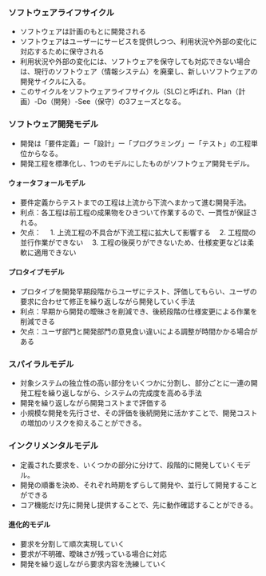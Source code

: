 ### ソフトウェアライフサイクル
- ソフトウェアは計画のもとに開発される
- ソフトウェアはユーザーにサービスを提供しつつ、利用状況や外部の変化に対応するために保守される
- 利用状況や外部の変化には、ソフトウェアを保守しても対応できない場合は、現行のソフトウェア（情報システム）を廃棄し、新しいソフトウェアの開発サイクルに入る。
- このサイクルをソフトウェアライフサイクル（SLC)と呼ばれ、Plan（計画）-Do（開発）-See（保守）の3フェーズとなる。

### ソフトウェア開発モデル
- 開発は「要件定義」ー「設計」ー「プログラミング」ー「テスト」の工程単位からなる。
- 開発工程を標準化し、1つのモデルにしたものがソフトウェア開発モデル。

#### ウォータフォールモデル
- 要件定義からテストまでの工程は上流から下流へまかって進む開発手法。
- 利点：各工程は前工程の成果物をひきついて作業するので、一貫性が保証される。
- 欠点： 
　1. 上流工程の不具合が下流工程に拡大して影響する
　2. 工程間の並行作業ができない
　3. 工程の後戻りができないため、仕様変更などは柔軟に適用できない

#### プロタイプモデル
- プロタイプを開発早期段階からユーザにテスト、評価してもらい、ユーザの要求に合わせて修正を繰り返しながら開発していく手法
- 利点：早期から開発の曖昧さを削減でき、後続段階の仕様変更による作業を削減できる
- 欠点：ユーザ部門と開発部門の意見食い違いによる調整が時間かかる場合がある

### スパイラルモデル
- 対象システムの独立性の高い部分をいくつかに分割し、部分ごとに一連の開発工程を繰り返しながら、システムの完成度を高める手法
- 開発を繰り返しながら開発コストまで評価する
- 小規模な開発を先行させ、その評価を後続開発に活かすことで、開発コストの増加のリスクを抑えることができる。

### インクリメンタルモデル
- 定義された要求を、いくつかの部分に分けて、段階的に開発していくモデル。
- 開発の順番を決め、それぞれ時期をずらして開発や、並行して開発することができる
- コア機能だけ先に開発し提供することで、先に動作確認することができる。

#### 進化的モデル
- 要求を分割して順次実現していく
- 要求が不明確、曖昧さが残っている場合に対応
- 開発を繰り返しながら要求内容を洗練していく
